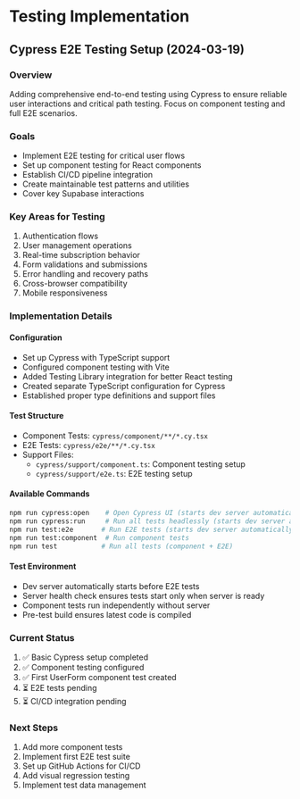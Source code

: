 # Testing Implementation

## Cypress E2E Testing Setup (2024-03-19)

### Overview
Adding comprehensive end-to-end testing using Cypress to ensure reliable user interactions and critical path testing. Focus on component testing and full E2E scenarios.

### Goals
- Implement E2E testing for critical user flows
- Set up component testing for React components
- Establish CI/CD pipeline integration
- Create maintainable test patterns and utilities
- Cover key Supabase interactions

### Key Areas for Testing
1. Authentication flows
2. User management operations
3. Real-time subscription behavior
4. Form validations and submissions
5. Error handling and recovery paths
6. Cross-browser compatibility
7. Mobile responsiveness

### Implementation Details

#### Configuration
- Set up Cypress with TypeScript support
- Configured component testing with Vite
- Added Testing Library integration for better React testing
- Created separate TypeScript configuration for Cypress
- Established proper type definitions and support files

#### Test Structure
- Component Tests: `cypress/component/**/*.cy.tsx`
- E2E Tests: `cypress/e2e/**/*.cy.tsx`
- Support Files:
  - `cypress/support/component.ts`: Component testing setup
  - `cypress/support/e2e.ts`: E2E testing setup

#### Available Commands
```bash
npm run cypress:open    # Open Cypress UI (starts dev server automatically)
npm run cypress:run     # Run all tests headlessly (starts dev server automatically)
npm run test:e2e       # Run E2E tests (starts dev server automatically)
npm run test:component  # Run component tests
npm run test           # Run all tests (component + E2E)
```

#### Test Environment
- Dev server automatically starts before E2E tests
- Server health check ensures tests start only when server is ready
- Component tests run independently without server
- Pre-test build ensures latest code is compiled

### Current Status
1. ✅ Basic Cypress setup completed
2. ✅ Component testing configured
3. ✅ First UserForm component test created
4. ⏳ E2E tests pending
5. ⏳ CI/CD integration pending

### Next Steps
1. Add more component tests
2. Implement first E2E test suite
3. Set up GitHub Actions for CI/CD
4. Add visual regression testing
5. Implement test data management 
